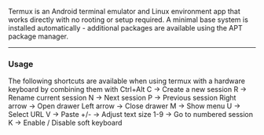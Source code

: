 Termux is an Android terminal emulator and Linux environment app that works directly with no rooting or setup required. A minimal base system is installed automatically - additional packages are available using the APT package manager.

---
### Usage

The following shortcuts are available when using termux with  a hardware keyboard by combining them with Ctrl+Alt
C -> Create a new session
R -> Rename current session
N -> Next session
P -> Previous session
Right arrow -> Open drawer
Left arrow -> Close drawer 
M -> Show menu
U -> Select URL
V -> Paste
+/- -> Adjust text size
1-9 -> Go to numbered session
K -> Enable / Disable soft keyboard